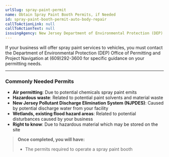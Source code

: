 ```yaml
---
urlSlug: spray-paint-permit
name: Obtain Spray Paint Booth Permits, if Needed
id: spray-paint-booth-permit-auto-body-repair
callToActionLink: null
callToActionText: null
issuingAgency: New Jersey Department of Environmental Protection (DEP)
---
```


If your business will offer spray paint services to vehicles, you must contact the Department of Environmental Protection (DEP) Office of Permitting and Project Navigation at (609)292-3600 for specific guidance on your permitting needs.

---
### Commonly Needed Permits 

* **Air permitting**: Due to potential chemicals spray paint emits
* **Hazardous waste**: Related to potential paint solvents and material waste
* **New Jersey Pollutant Discharge Elimination System (NJPDES)**: Caused by potential discharge water from your facility
* **Wetlands, existing flood hazard areas**: Related to potential disturbances caused by your business
* **Right to know**: Due to hazardous material which may be stored on the site

>**Once completed, you will have:**
>
>* The permits required to operate a spray paint booth